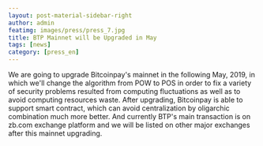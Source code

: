 ```yaml
---
layout: post-material-sidebar-right
author: admin
featimg: images/press/press_7.jpg
title: BTP Mainnet will be Upgraded in May
tags: [news]
category: [press_en]
---
```


We are going to upgrade Bitcoinpay's mainnet in the following May, 2019, in which we'll change the algorithm from POW to POS in order to fix a variety of security problems resulted from computing fluctuations as well as to avoid computing resources waste. After upgrading, Bitcoinpay is able to support smart contract, which can avoid centralization by oligarchic combination much more better. And currently BTP's main transaction is on zb.com exchange platform and we will be listed on other major exchanges after this mainnet upgrading. 
